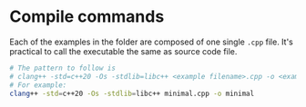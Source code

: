 # Compile commands

Each of the examples in the folder are composed of one single `.cpp` file. It's practical to call the executable the same as source code file.

```sh
# The pattern to follow is
# clang++ -std=c++20 -Os -stdlib=libc++ <example filename>.cpp -o <example filename>
# For example:
clang++ -std=c++20 -Os -stdlib=libc++ minimal.cpp -o minimal 
```